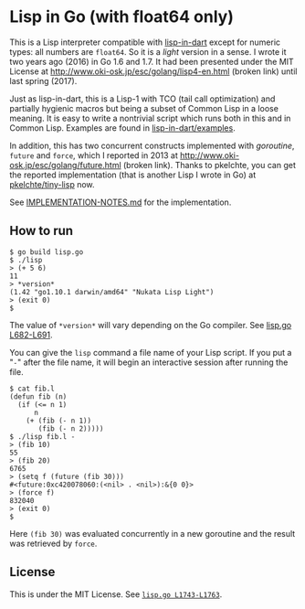 # Lisp in Go (with float64 only)

This is a Lisp interpreter compatible with
[lisp-in-dart](https://github.com/nukata/lisp-in-dart)
except for numeric types:  all numbers are `float64`.
So it is a _light_ version in a sense.
I wrote it two years ago (2016) in Go 1.6 and 1.7.
It had been presented under the MIT License at
<http://www.oki-osk.jp/esc/golang/lisp4-en.html> (broken link)
until last spring (2017).

Just as lisp-in-dart, this is a Lisp-1 with TCO (tail call optimization)
and partially hygienic macros but being a subset of Common Lisp
in a loose meaning.
It is easy to write a nontrivial script which runs both in this and in
Common Lisp.
Examples are found in 
[lisp-in-dart/examples](http://github.com/nukata/lisp-in-dart/tree/master/examples).

In addition, this has two concurrent constructs implemented with _goroutine_,
`future` and `force`, which I reported in 2013 at
<http://www.oki-osk.jp/esc/golang/future.html> (broken link).
Thanks to pkelchte, you can get the reported implementation
(that is another Lisp I wrote in Go) at
[pkelchte/tiny-lisp](https://github.com/pkelchte/tiny-lisp) now.

See [IMPLEMENTATION-NOTES.md](IMPLEMENTATION-NOTES.md) for the implementation.


## How to run

```
$ go build lisp.go
$ ./lisp
> (+ 5 6)
11
> *version*
(1.42 "go1.10.1 darwin/amd64" "Nukata Lisp Light")
> (exit 0)
$
```

The value of `*version*` will vary depending on the Go compiler.
See [lisp.go L682-L691](lisp.go#L682-L691).

You can give the `lisp` command a file name of your Lisp script.
If you put a "`-`" after the file name, it will
begin an interactive session after running the file.

```
$ cat fib.l
(defun fib (n)
  (if (<= n 1)
      n
    (+ (fib (- n 1))
       (fib (- n 2)))))
$ ./lisp fib.l -
> (fib 10)
55
> (fib 20)
6765
> (setq f (future (fib 30)))
#<future:0xc420078060:(<nil> . <nil>):&{0 0}>
> (force f)
832040
> (exit 0)
$ 
```

Here `(fib 30)` was evaluated concurrently in a new goroutine
and the result was retrieved by `force`.

## License

This is under the MIT License.
See [`lisp.go L1743-L1763`](lisp.go#L1743-L763).
